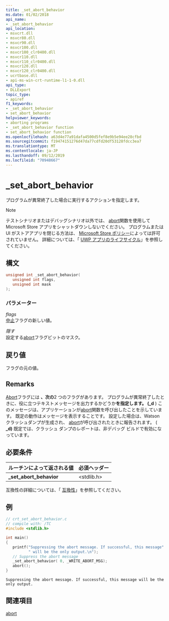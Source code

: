 ```yaml
---
title: _set_abort_behavior
ms.date: 01/02/2018
api_name:
- _set_abort_behavior
api_location:
- msvcrt.dll
- msvcr80.dll
- msvcr90.dll
- msvcr100.dll
- msvcr100_clr0400.dll
- msvcr110.dll
- msvcr110_clr0400.dll
- msvcr120.dll
- msvcr120_clr0400.dll
- ucrtbase.dll
- api-ms-win-crt-runtime-l1-1-0.dll
api_type:
- DLLExport
topic_type:
- apiref
f1_keywords:
- _set_abort_behavior
- set_abort_behavior
helpviewer_keywords:
- aborting programs
- _set_abort_behavior function
- set_abort_behavior function
ms.openlocfilehash: a63d4e77a91dafa4500d5fef8e9b5e94ee28cfbd
ms.sourcegitcommit: f19474151276d47da77cdfd20df53128fdcc3ea7
ms.translationtype: MT
ms.contentlocale: ja-JP
ms.lasthandoff: 09/12/2019
ms.locfileid: "70948667"
---
```

# <a name="_set_abort_behavior"></a>_set_abort_behavior

プログラムが異常終了した場合に実行するアクションを指定します。

> [!NOTE]
> テストシナリオまたはデバッグシナリオ以外では、 [abort](abort.md)関数を使用して Microsoft Store アプリをシャットダウンしないでください。 プログラムまたは UI がストアアプリを閉じる方法は、 [Microsoft Store ポリシー](/legal/windows/agreements/store-policies)によっては許可されていません。 詳細については、「 [UWP アプリのライフサイクル](/windows/uwp/launch-resume/app-lifecycle)」を参照してください。

## <a name="syntax"></a>構文

```C
unsigned int _set_abort_behavior(
   unsigned int flags,
   unsigned int mask
);
```

### <a name="parameters"></a>パラメーター

*flags*<br/>
[中止](abort.md)フラグの新しい値。

*隠す*<br/>
設定する[abort](abort.md)フラグビットのマスク。

## <a name="return-value"></a>戻り値

フラグの元の値。

## <a name="remarks"></a>Remarks

[Abort](abort.md)フラグには **、次の**2 つのフラグがあります。 プログラムが異常終了したときに、役に立つテキストメッセージを出力するかどうか**を指定します。 (_d** ) このメッセージは、アプリケーションが[abort](abort.md)関数を呼び出したことを示しています。 既定の動作はメッセージを表示することです。 設定した場合は、Watson クラッシュダンプが生成され、 [abort](abort.md)が呼び出されたときに報告されます。 ( **_d)** 既定では、クラッシュ ダンプのレポートは、非デバッグ ビルドで有効になっています。

## <a name="requirements"></a>必要条件

|ルーチンによって返される値|必須ヘッダー|
|-------------|---------------------|
|**_set_abort_behavior**|\<stdlib.h>|

互換性の詳細については、「 [互換性](../../c-runtime-library/compatibility.md)」を参照してください。

## <a name="example"></a>例

```C
// crt_set_abort_behavior.c
// compile with: /TC
#include <stdlib.h>

int main()
{
   printf("Suppressing the abort message. If successful, this message"
          " will be the only output.\n");
   // Suppress the abort message
   _set_abort_behavior( 0, _WRITE_ABORT_MSG);
   abort();
}
```

```Output
Suppressing the abort message. If successful, this message will be the only output.
```

## <a name="see-also"></a>関連項目

[abort](abort.md)<br/>
